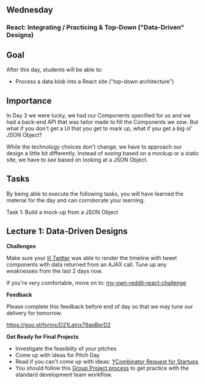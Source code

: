 ## Wednesday

### React: Integrating / Practicing &amp; Top-Down ("Data-Driven" Designs)

## Goal

After this day, students will be able to:

* Process a data blob into a React site ("top-down architecture")

## Importance

In Day 3 we were lucky, we had our Components specified for us and we had a
back-end API that was tailor made to fill the Components we _saw_. But what if
you don't get a UI that you get to mark up, what if you get a big ol' JSON
Object?

While the technology choices don't change, we have to approach our design a
little bit differently. Instead of _seeing_ based on a mockup or a static site,
we have to _see_ based on looking at a JSON Object.

## Tasks

By being able to execute the following tasks, you will have learned the
material for the day and can corroborate your learning.

Task 1: Build a mock-up from a JSON Object

## Lecture 1: Data-Driven Designs

**Challenges**

Make sure your [lil Twitter](../../../../lil-twitter-react-challenge) was able
to render the timeline with tweet components with data returned from an AJAX
call. Tune up any weaknesses from the last 2 days now.

If you're very comfortable, move on to: [my-own-reddit-react-challenge]()

**Feedback**

Please complete this feedback before end of day so that we may tune our
delivery for tomorrow.

https://goo.gl/forms/D21Latnx79apBprD2

**Get Ready for Final Projects**

- Investigate the feasiblity of your pitches
- Come up with ideas for Pitch Day
- Read if you can't come up with ideas: [YCombinator Request for Startups](https://www.ycombinator.com/rfs/)
- You should follow this [Group Project process](../resources/group_project_process.md) to get practice with the standard development team workflow.
